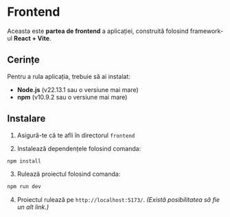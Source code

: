# Frontend
Aceasta este **partea de frontend** a aplicației, construită folosind framework-ul **React + Vite**.

## Cerințe
Pentru a rula aplicația, trebuie să ai instalat:
* **Node.js** (v22.13.1 sau o versiune mai mare)
* **npm** (v10.9.2 sau o versiune mai mare)

## Instalare
1. Asigură-te că te afli în directorul `frontend`

2. Instalează dependențele folosind comanda:
```bash
npm install
```

3. Rulează proiectul folosind comanda:
```bash
npm run dev
```

4. Proiectul rulează pe `http://localhost:5173/`. *(Există posibilitatea să fie un alt link.)*
